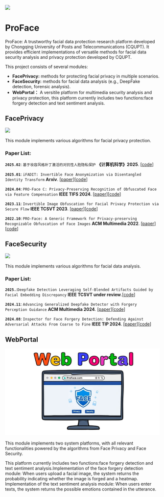 ![](./FacePrivacy/PRO-Face.png)
# ProFace
ProFace: A trustworthy facial data protection research platform developed by Chongqing University of Posts and Telecommunications (CQUPT). It provides efficient implementations of versatile methods for facial data security analysis and privacy protection developed by CQUPT.

This project consists of several modules: 
- **FacePrivacy:** methods for protecting facial privacy in multiple scenarios.
- **FaceSecurity:** methods for facial data analysis (e.g., DeepFake detection, forensic analysis).
- **WebPortal：** A versitile platform for multimedia security analysis and privacy protection, this platform currently includes two functions:face forgery detection and text sentiment analysis.

## FacePrivacy

![](./FacePrivacy/PRO-Face%20S/assets/faceprivacy.jpg)

This module implements various algorithms for facial privacy protection.
### Paper List:
**`2025.02`**: `基于妆容风格补丁激活的对抗性人脸隐私保护` **《计算机科学》2025**.
[[code](https://github.com/lixionga/ProFace/tree/main/FacePrivacy/Makeup-privacy)]

**`2025.01`**: `iFADIT: Invertible Face Anonymization via Disentangled Identity Transform` **Arxiv**.
[[paper](http://arxiv.org/abs/2501.04390)][[code](https://github.com/lixionga/ProFace/tree/main/FacePrivacy/iFADIT)]

**`2024.04`**: `PRO-Face C: Privacy-Preserving Recognition of Obfuscated Face via Feature Compensation` **IEEE TIFS 2024**.
[[paper](https://ieeexplore.ieee.org/document/10499238)][[code](https://github.com/lixionga/ProFace/tree/main/FacePrivacy/PRO-Face%20C)]

**`2023.11`**: `Invertible Image Obfuscation for Facial Privacy Protection via Secure Flow` **IEEE TCSVT 2023**.
[[paper](https://ieeexplore.ieee.org/document/10366303/)][[code](https://github.com/lixionga/ProFace/tree/main/FacePrivacy/PRO-Face%20S)]

**`2022.10`**: `PRO-Face: A Generic Framework for Privacy-preserving Recognizable Obfuscation of Face Images` **ACM Multimedia 2022**.
[[paper](https://dl.acm.org/doi/10.1145/3503161.3548202)][[code](https://github.com/lixionga/ProFace/tree/main/FacePrivacy/PRO-Face)]

## FaceSecurity

![](./FacePrivacy/PRO-Face%20S/assets/facesecurity.png)

This module implements various algorithms for facial data analysis.
### Paper List:
**`2025.`**:`Deepfake Detection Leveraging Self-Blended Artifacts Guided by Facial Embedding Discrepancy` **IEEE TCSVT under review**.[[code](https://github.com/lixionga/ProFace/tree/main/FaceSecurity/EG)]

**`2024.11`**: `Advancing Generalized Deepfake Detector with Forgery Perception Guidance` **ACM Multimedia 2024**.
[[paper](https://doi.org/10.1145/3664647.3680713)][[code](https://github.com/lixionga/ProFace/tree/main/FaceSecurity/FPG)] 

**`2024.08`**: `Inspector for Face Forgery Detection: Defending Against Adversarial Attacks From Coarse to Fine` **IEEE TIP 2024**.
[[paper](https://doi.org/10.1109/TIP.2024.3434388)][[code](https://github.com/lixionga/ProFace/tree/main/FaceSecurity/Inspector)]

## WebPortal

![](./FacePrivacy/PRO-Face%20S/assets/webportal1.png)

This module implements two system platforms, with all relevant functionalities powered by the algorithms from Face Privacy and Face Security.


This platform currently includes two functions:face forgery detection and text sentiment analysis.Implementation of the face forgery detection module: When users upload a facial image, the system returns the probability indicating whether the image is forged and a heatmap. Implementation of the text sentiment analysis module: When users enter texts, the system returns the possible emotions contained in the utterance.
